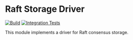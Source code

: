 <!--
SPDX-FileCopyrightText: 2023-present Intel Corporation
SPDX-License-Identifier: Apache-2.0
-->

# Raft Storage Driver

[![Build](https://img.shields.io/github/actions/workflow/status/atomix/atomix/drivers-raft-verify.yml)](https://github.com/atomix/atomix/actions/workflows/drivers-raft-verify.yml)
[![Integration Tests](https://img.shields.io/github/actions/workflow/status/atomix/atomix/drivers-raft-test.yml?label=integration%20tests)](https://github.com/atomix/atomix/actions/workflows/drivers-raft-test.yml)

This module implements a driver for Raft consensus storage.

